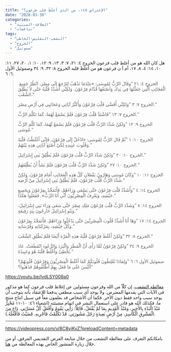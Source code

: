 ```yaml
---
title: "الإعتراض ١٤٥، من الذي أغلَظَ قلب فرعون؟"
date: "2020-03-30"
categories: 
  - "العلاقة-السببية"
  - "تناقضات"
tags: 
  - "التشعب-التقليص-الخاطئ"
  - "الخروج"
  - "صموئيل"
---
```


هل كان الله هو من أغلط قلب فرعون الخروج ٤: ٢١، ٧: ٣، ١٣، ٩: ١٢، ١٠: ١، ٢٠، ٢٧، ١١: ١٠، ١٤: ٤، ٨، ١٧، أم أ ن فرعون هو من أغلَظَ قلبه الخروج ٨: ٣٢، ٩: ٣٤ وصموئيل الأول ٦: ٦.

>  الخروج ٤: ٢١ ”وَقَالَ الرَّبُّ لِمُوسَى: «عِنْدَمَا تَذْهَبُ لِتَرْجعَ إِلَى مِصْرَ، انْظُرْ جَمِيعَ الْعَجَائِبِ الَّتِي جَعَلْتُهَا فِي يَدِكَ وَاصْنَعْهَا قُدَّامَ فِرْعَوْنَ. وَلكِنِّي أُشَدِّدُ قَلْبَهُ حَتَّى لاَ يُطْلِقَ الشَّعْبَ.“
> 
> الخروج ٧: ٣ ”وَلكِنِّي أُقَسِّي قَلْبَ فِرْعَوْنَ وَأُكَثِّرُ آيَاتِي وَعَجَائِبِي فِي أَرْضِ مِصْرَ.“
> 
> الخروج ٧: ١٣ ”فَاشْتَدَّ قَلْبُ فِرْعَوْنَ فَلَمْ يَسْمَعْ لَهُمَا، كَمَا تَكَلَّمَ الرَّبُّ.“
> 
> الخروج ٩: ١٢ ”وَلكِنْ شَدَّدَ الرَّبُّ قَلْبَ فِرْعَوْنَ فَلَمْ يَسْمَعْ لَهُمَا، كَمَا كَلَّمَ الرَّبُّ مُوسَى.“
> 
> الخروج ١٠: ١ ”ثُمَّ قَالَ الرَّبُّ لِمُوسَى: «ادْخُلْ إِلَى فِرْعَوْنَ، فَإِنِّي أَغْلَظْتُ قَلْبَهُ وَقُلُوبَ عَبِيدِهِ لِكَيْ أَصْنَعَ آيَاتِي هذِهِ بَيْنَهُمْ.“
> 
> الخروج ١٠: ٢٠ ”وَلكِنْ شَدَّدَ الرَّبُّ قَلْبَ فِرْعَوْنَ فَلَمْ يُطْلِقْ بَنِي إِسْرَائِيلَ.“
> 
> الخروج ١٠: ٢٧ ”وَلكِنْ شَدَّدَ الرَّبُّ قَلْبَ فِرْعَوْنَ فَلَمْ يَشَأْ أَنْ يُطْلِقَهُمْ.“
> 
> الخروج ١١: ١٠ ”وَكَانَ مُوسَى وَهَارُونُ يَفْعَلاَنِ كُلَّ هذِهِ الْعَجَائِبِ أَمَامَ فِرْعَوْنَ، وَلكِنْ شَدَّدَ الرَّبُّ قَلْبَ فِرْعَوْنَ، فَلَمْ يُطْلِقْ بَنِي إِسْرَائِيلَ مِنْ أَرْضِهِ.“
> 
> الخروج ١٤: ٤ ”وَأُشَدِّدُ قَلْبَ فِرْعَوْنَ حَتَّى يَسْعَى وَرَاءَهُمْ، فَأَتَمَجَّدُ بِفِرْعَوْنَ وَبِجَمِيعِ جَيْشِهِ، وَيَعْرِفُ الْمِصْرِيُّونَ أَنِّي أَنَا الرَّبُّ». فَفَعَلُوا هكَذَا.“
> 
> الخروج ١٤: ٨ ”وَشَدَّدَ الرَّبُّ قَلْبَ فِرْعَوْنَ مَلِكِ مِصْرَ حَتَّى سَعَى وَرَاءَ بَنِي إِسْرَائِيلَ، وَبَنُو إِسْرَائِيلَ خَارِجُونَ بِيَدٍ رَفِيعَةٍ.“
> 
> الخروج ١٤: ١٧ ”وَهَا أَنَا أُشَدِّدُ قُلُوبَ الْمِصْرِيِّينَ حَتَّى يَدْخُلُوا وَرَاءَهُمْ، فَأَتَمَجَّدُ بِفِرْعَوْنَ وَكُلِّ جَيْشِهِ، بِمَرْكَبَاتِهِ وَفُرْسَانِهِ.“
> 
> الخروج ٨: ٣٢ ”وَلكِنْ أَغْلَظَ فِرْعَوْنُ قَلْبَهُ هذِهِ الْمَرَّةَ أَيْضًا فَلَمْ يُطْلِقِ الشَّعْبَ.“
> 
> الخروج ٩: ٣٤ ”وَلكِنْ فِرْعَوْنُ لَمَّا رَأَى أَنَّ الْمَطَرَ وَالْبَرَدَ وَالرُّعُودَ انْقَطَعَتْ، عَادَ يُخْطِئُ وَأَغْلَظَ قَلْبَهُ هُوَ وَعَبِيدُهُ.“
> 
> صموئيل الأول ٦: ٦ ”وَلِمَاذَا تُغْلِظُونَ قُلُوبَكُمْ كَمَا أَغْلَظَ الْمِصْرِيُّونَ وَفِرْعَوْنُ قُلُوبَهُمْ؟ أَلَيْسَ عَلَى مَا فَعَلَ بِهِمْ أَطْلَقُوهُمْ فَذَهَبُوا؟“

https://youtu.be/lvdLSY008a0

[مغالطة التشعب](https://reasonofhope.com/2019/07/25/bifurcation/). إن كلّاً من الله وفرعون مسئولين عن إغلاظ قلب فرعون كما هو مذكور في الآيات التي يقدمها المعترض. ولا يوجد أي سبب منطقي يدفعنا للإعتقاد بأنه يتوجب أن يوجد سبب واحد فقط دون الآخر. فكما أن الأشخاص قد يعلمون معاً في سبيل انتاج منتجٍ ما، فكذلك الله هو قادر على استعمال البشر في اتمام مشيئته (اشعياء ٤٦: ١٠-١١ مُخْبِرٌ مُنْذُ الْبَدْءِ بِالأَخِيرِ، وَمُنْذُ الْقَدِيمِ بِمَا لَمْ يُفْعَلْ، قَائِلاً: رَأْيِي يَقُومُ وَأَفْعَلُ كُلَّ مَسَرَّتِي. دَاعٍ مِنَ الْمَشْرِقِ الْكَاسِرَ، مِنْ أَرْضٍ بَعِيدَةٍ رَجُلَ مَشُورَتِي. قَدْ تَكَلَّمْتُ فَأُجْرِيهِ. قَضَيْتُ فَأَفْعَلُهُ.).

* * *

https://videopress.com/v/8C8yiKvZ?preloadContent=metadata

بامكانكم التعرف على مغالطة التشعب من خلال متابعة العرض التقديمي المرفق، أو من خلال زيارة المنشور الخاص بهذه المغالطة من [هنا](https://reasonofhope.com/2019/07/25/bifurcation/).
